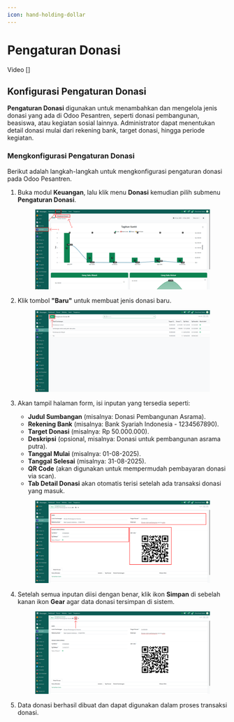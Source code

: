 ```yaml
---
icon: hand-holding-dollar
---
```


# Pengaturan Donasi

Video \[]

## Konfigurasi Pengaturan Donasi

**Pengaturan Donasi** digunakan untuk menambahkan dan mengelola jenis donasi yang ada di Odoo Pesantren, seperti donasi pembangunan, beasiswa, atau kegiatan sosial lainnya. Administrator dapat menentukan detail donasi mulai dari rekening bank, target donasi, hingga periode kegiatan.

### Mengkonfigurasi Pengaturan Donasi

Berikut adalah langkah-langkah untuk mengkonfigurasi pengaturan donasi pada Odoo Pesantren.

1.  Buka modul **Keuangan**, lalu klik menu **Donasi** kemudian pilih submenu **Pengaturan Donasi**.

    <figure><img src="../../.gitbook/assets/images-306.png" alt=""><figcaption></figcaption></figure>


2.  Klik tombol **"Baru"** untuk membuat jenis donasi baru.

    <figure><img src="../../.gitbook/assets/images-307.png" alt=""><figcaption></figcaption></figure>


3.  Akan tampil halaman form, isi inputan yang tersedia seperti:

    * **Judul Sumbangan** (misalnya: Donasi Pembangunan Asrama).
    * **Rekening Bank** (misalnya: Bank Syariah Indonesia - 1234567890).
    * **Target Donasi** (misalnya: Rp 50.000.000).
    * **Deskripsi** (opsional, misalnya: Donasi untuk pembangunan asrama putra).
    * **Tanggal Mulai** (misalnya: 01-08-2025).
    * **Tanggal Selesai** (misalnya: 31-08-2025).
    * **QR Code** (akan digunakan untuk mempermudah pembayaran donasi via scan).
    * **Tab Detail Donasi** akan otomatis terisi setelah ada transaksi donasi yang masuk.

    <figure><img src="../../.gitbook/assets/images-308.png" alt=""><figcaption></figcaption></figure>


4.  Setelah semua inputan diisi dengan benar, klik ikon **Simpan** di sebelah kanan ikon **Gear** agar data donasi tersimpan di sistem.

    <figure><img src="../../.gitbook/assets/images-309.png" alt=""><figcaption></figcaption></figure>


5. Data donasi berhasil dibuat dan dapat digunakan dalam proses transaksi donasi.
